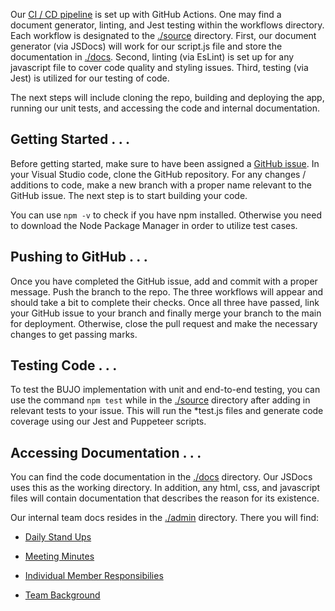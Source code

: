 Our [CI / CD pipeline](cipipeline/phase1.drawio.png) is set up with GitHub Actions. One may find a document generator, linting, and Jest testing within the workflows directory. 
Each workflow is designated to the [./source](../source) directory. First, our document generator (via JSDocs) will work for our script.js file 
and store the documentation in [./docs](../docs). Second, linting (via EsLint) is set up for any javascript file to cover code quality and styling issues.
Third, testing (via Jest) is utilized for our testing of code. 

The next steps will include cloning the repo, building and deploying the app, running our unit tests, and accessing the code and internal documentation.


## Getting Started . . . 

Before getting started, make sure to have been assigned a [GitHub issue](https://github.com/cse110-sp21-group27/cse110-sp21-group27/issues).
In your Visual Studio code, clone the GitHub repository. For any changes / additions to code, make a new branch with a proper name relevant to the GitHub issue.
The next step is to start building your code.

You can use `npm -v` to check if you have npm installed. Otherwise you need to download the Node Package Manager in order to utilize test cases. 


## Pushing to GitHub . . . 

Once you have completed the GitHub issue, add and commit with a proper message. Push the branch to the repo. The three workflows will appear
and should take a bit to complete their checks. Once all three have passed, link your GitHub issue to your branch and finally merge your branch to the main for deployment. 
Otherwise, close the pull request and make the necessary changes to get passing marks. 




## Testing Code . . . 

To test the BUJO implementation with unit and end-to-end testing, you can use the command `npm test` while in the [./source](../source) directory after adding in relevant tests to your issue. 
This will run the *test.js files and generate code coverage using our Jest and Puppeteer scripts. 



## Accessing Documentation . . .

You can find the code documentation in the [./docs](../docs) directory. Our JSDocs uses this as the working directory. In addition, any html, css, and javascript files will 
contain documentation that describes the reason for its existence.

Our internal team docs resides in the [./admin](../admin) directory. There you will find:

- [Daily Stand Ups](../specs/adrs)

- [Meeting Minutes](meetings)

- [Individual Member Responsibilies](misc)

- [Team Background](team.md)



